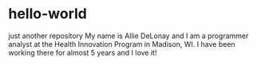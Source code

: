 # hello-world
just another repository
My name is Allie DeLonay and I am a programmer analyst at the Health Innovation Program in Madison, WI.
I have been working there for almost 5 years and I love it!
